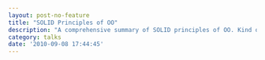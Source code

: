 ```yaml
---
layout: post-no-feature
title: "SOLID Principles of OO"
description: "A comprehensive summary of SOLID principles of OO. Kind of a rant. Talk I've made for JUG several years ago."
category: talks
date: '2010-09-08 17:44:45'
---
```


<figure>
	<script async class="speakerdeck-embed" data-id="4fc1005b24e6c6001f00fcd4" data-ratio="1.33333333333333" src="//speakerdeck.com/assets/embed.js"></script>
</figure>


